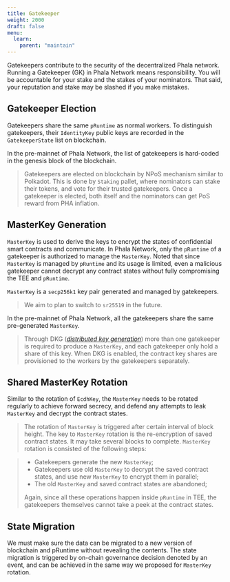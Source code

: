 ```yaml
---
title: Gatekeeper
weight: 2000
draft: false
menu:
  learn:
    parent: "maintain"
---
```


Gatekeepers contribute to the security of the decentralized Phala network.
\
Running a Gatekeeper (GK) in Phala Network means responsibility. You will be accountable for your stake and the stakes of your nominators. That said, your reputation and stake may be slashed if you make mistakes. 

## Gatekeeper Election

Gatekeepers share the same `pRuntime` as normal workers. To distinguish gatekeepers, their `IdentityKey` public keys are recorded in the `GatekeeperState` list on blockchain.

In the pre-mainnet of Phala Network, the list of gatekeepers is hard-coded in the genesis block of the blockchain.

> Gatekeepers are elected on blockchain by NPoS mechanism similar to Polkadot. This is done by `Staking` pallet, where nominators can stake their tokens, and vote for their trusted gatekeepers. Once a gatekeeper is elected, both itself and the nominators can get PoS reward from PHA inflation.

## MasterKey Generation

`MasterKey` is used to derive the keys to encrypt the states of confidential smart contracts and communicate. In Phala Network, only the `pRuntime` of a gatekeeper is authorized to manage the `MasterKey`. Noted that since `MasterKey` is managed by `pRuntime` and its usage is limited, even a malicious gatekeeper cannot decrypt any contract states without fully compromising the TEE and `pRuntime`.

`MasterKey` is a `secp256k1` key pair generated and managed by gatekeepers.

> We aim to plan to switch to `sr25519` in the future.

In the pre-mainnet of Phala Network, all the gatekeepers share the same pre-generated `MasterKey`.

> Through DKG (_[distributed key generation](https://en.wikipedia.org/wiki/Distributed_key_generation)_) more than one gatekeeper is required to produce a `MasterKey`, and each gatekeeper only hold a share of this key. When DKG is enabled, the contract key shares are provisioned to the workers by the gatekeepers separately.

##  Shared MasterKey Rotation

Similar to the rotation of `EcdhKey`, the `MasterKey` needs to be rotated regularly to achieve forward secrecy, and defend any attempts to leak `MasterKey` and decrypt the contract states.

> The rotation of `MasterKey` is triggered after certain interval of block height. The key to `MasterKey` rotation is the re-encryption of saved contract states. It may take several blocks to complete. `MasterKey` rotation is consisted of the following steps:

> - Gatekeepers generate the new `MasterKey`;
> - Gatekeepers use old `MasterKey` to decrypt the saved contract states, and use new `MasterKey` to encrypt them in parallel;
> - The old `MasterKey` and saved contract states are abandoned;
>
> Again, since all these operations happen inside `pRuntime` in TEE, the gatekeepers themselves cannot take a peek at the contract states.

## State Migration

We must make sure the data can be migrated to a new version of blockchain and pRuntime without revealing the contents. The state migration is triggered by on-chain governance decision denoted by an event, and can be achieved in the same way we proposed for `MasterKey` rotation.